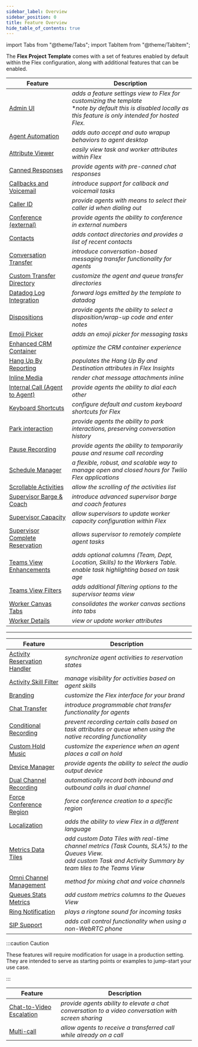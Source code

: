 ```yaml
---
sidebar_label: Overview
sidebar_position: 0
title: Feature Overview
hide_table_of_contents: true
---
```

import Tabs from "@theme/Tabs";
import TabItem from "@theme/TabItem";

The **Flex Project Template** comes with a set of features enabled by default within the Flex configuration, along with additional features that can be enabled.

<Tabs queryString="type">
<TabItem value="default" label="Enabled by default" default>

| Feature                                                            | Description                                                                                                                                                             |
| ------------------------------------------------------------------ | ----------------------------------------------------------------------------------------------------------------------------------------------------------------------- |
| [Admin UI](admin-ui)                                               | _adds a feature settings view to Flex for customizing the template_ <br/> **note by default this is disabled locally as this feature is only intended for hosted Flex.* |
| [Agent Automation](agent-automation)                               | _adds auto accept and auto wrapup behaviors to agent desktop_                                                                                                           |
| [Attribute Viewer](attribute-viewer)                               | _easily view task and worker attributes within Flex_                                                                                                                    |
| [Canned Responses](canned-responses)                               | _provide agents with pre-canned chat responses_                                                                                                                         |
| [Callbacks and Voicemail](callback-and-voicemail)                  | _introduce support for callback and voicemail tasks_                                                                                                                    |
| [Caller ID](caller-id)                                             | _provide agents with means to select their caller id when dialing out_                                                                                                  |
| [Conference (external)](conference)                                | _provide agents the ability to conference in external numbers_                                                                                                          |
| [Contacts](contacts)                                               | _adds contact directories and provides a list of recent contacts_                                                                                                       |
| [Conversation Transfer](conversation-transfer)                     | _introduce conversation-based messaging transfer functionality for agents_                                                                                              |
| [Custom Transfer Directory](custom-transfer-directory)             | _customize the agent and queue transfer directories_                                                                                                                    |
| [Datadog Log Integration](datadog-log-integration)                 | _forward logs emitted by the template to datadog_                                                                                                                       |
| [Dispositions](dispositions)                                       | _provide agents the ability to select a disposition/wrap-up code and enter notes_                                                                                       |
| [Emoji Picker](emoji-picker)                                       | _adds an emoji picker for messaging tasks_                                                                                                                              |
| [Enhanced CRM Container](enhanced-crm-container)                   | _optimize the CRM container experience_                                                                                                                                 |
| [Hang Up By Reporting](hang-up-by)                                 | _populates the Hang Up By and Destination attributes in Flex Insights_                                                                                                  |
| [Inline Media](inline-media)                                       | _render chat message attachments inline_                                                                                                                                |
| [Internal Call (Agent to Agent)](internal-call)                    | _provide agents the ability to dial each other_                                                                                                                         |
| [Keyboard Shortcuts](keyboard-shortcuts)                           | _configure default and custom keyboard shortcuts for Flex_                                                                                                              |
| [Park interaction](park-interaction)                               | _provide agents the ability to park interactions, preserving conversation history_                                                                                      |
| [Pause Recording](pause-recording)                                 | _provide agents the ability to temporarily pause and resume call recording_                                                                                             |
| [Schedule Manager](schedule-manager)                               | _a flexible, robust, and scalable way to manage open and closed hours for Twilio Flex applications_                                                                     |
| [Scrollable Activities](scrollable-activities)                     | _allow the scrolling of the activities list_                                                                                                                            |
| [Supervisor Barge & Coach](supervisor-barge-coach)                 | _introduce advanced supervisor barge and coach features_                                                                                                                |
| [Supervisor Capacity](supervisor-capacity)                         | _allow supervisors to update worker capacity configuration within Flex_                                                                                                 |
| [Supervisor Complete Reservation](supervisor-complete-reservation) | _allows supervisor to remotely complete agent tasks_                                                                                                                    |
| [Teams View Enhancements](teams-view-enhancements)                 | _adds optional columns (Team, Dept, Location, Skills) to the Workers Table. <br/> enable task highlighting based on task age_                                           |
| [Teams View Filters](teams-view-filters)                           | _adds additional filtering options to the supervisor teams view_                                                                                                        |
| [Worker Canvas Tabs](worker-canvas-tabs)                           | _consolidates the worker canvas sections into tabs_                                                                                                                     |
| [Worker Details](worker-details)                                   | _view or update worker attributes_                                                                                                                                      |

---

</TabItem>
<TabItem value="additional" label="Additional features">

| Feature                                                      | Description                                                                                                                                                                |
| ------------------------------------------------------------ | -------------------------------------------------------------------------------------------------------------------------------------------------------------------------- |
| [Activity Reservation Handler](activity-reservation-handler) | _synchronize agent activities to reservation states_                                                                                                                       |
| [Activity Skill Filter](activity-skill-filter)               | _manage visibility for activities based on agent skills_                                                                                                                   |
| [Branding](branding)                                         | _customize the Flex interface for your brand_                                                                                                                              |
| [Chat Transfer](chat-transfer)                               | _introduce programmable chat transfer functionality for agents_                                                                                                            |
| [Conditional Recording](conditional-recording)               | _prevent recording certain calls based on task attributes or queue when using the native recording functionality_                                                          |
| [Custom Hold Music](custom-hold-music)                       | _customize the experience when an agent places a call on hold_                                                                                                             |
| [Device Manager](device-manager)                             | _provide agents the ability to select the audio output device_                                                                                                             |
| [Dual Channel Recording](dual-channel-recording)             | _automatically record both inbound and outbound calls in dual channel_                                                                                                     |
| [Force Conference Region](force-conference-region)           | _force conference creation to a specific region_                                                                                                                           |
| [Localization](localization)                                 | _adds the ability to view Flex in a different language_                                                                                                                    |
| [Metrics Data Tiles](metrics-data-tiles)                     | _add custom Data Tiles with real-time channel metrics (Task Counts, SLA%) to the Queues View.  <br/> add custom Task and Activity Summary by team tiles to the Teams View_ |
| [Omni Channel Management](omni-channel-capacity-management)  | _method for mixing chat and voice channels_                                                                                                                                |
| [Queues Stats Metrics](queues-stats-metrics)                 | _add custom metrics columns to the Queues View_                                                                                                                            |
| [Ring Notification](ring-notification)                       | _plays a ringtone sound for incoming tasks_                                                                                                                                |
| [SIP Support](sip-support)                                   | _adds call control functionality when using a non-WebRTC phone_                                                                                                            |

</TabItem>
<TabItem value="experimental" label="Experimental features">

:::caution Caution

These features will require modification for usage in a production setting. They are intended to serve as starting points or examples to jump-start your use case.

::: 

| Feature                                              | Description                                                                                         |
| ---------------------------------------------------- | --------------------------------------------------------------------------------------------------- |
| [Chat-to-Video Escalation](chat-to-video-escalation) | _provide agents ability to elevate a chat conversation to a video conversation with screen sharing_ |
| [Multi-call](multi-call)                             | _allow agents to receive a transferred call while already on a call_                                |

</TabItem>
</Tabs>
